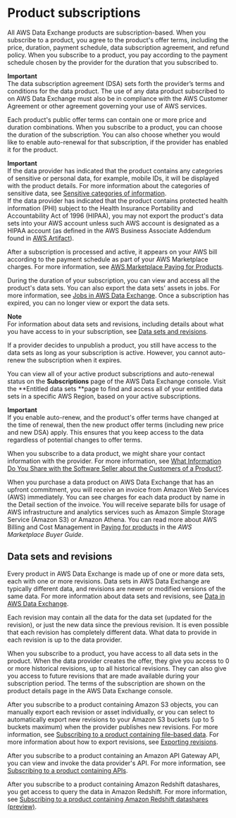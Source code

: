 # Product subscriptions<a name="product-subscriptions"></a>

All AWS Data Exchange products are subscription\-based\. When you subscribe to a product, you agree to the product's offer terms, including the price, duration, payment schedule, data subscription agreement, and refund policy\. When you subscribe to a product, you pay according to the payment schedule chosen by the provider for the duration that you subscribed to\.

**Important**  
The data subscription agreement \(DSA\) sets forth the provider’s terms and conditions for the data product\. The use of any data product subscribed to on AWS Data Exchange must also be in compliance with the AWS Customer Agreement or other agreement governing your use of AWS services\.

Each product's public offer terms can contain one or more price and duration combinations\. When you subscribe to a product, you can choose the duration of the subscription\. You can also choose whether you would like to enable auto\-renewal for that subscription, if the provider has enabled it for the product\.

**Important**  
If the data provider has indicated that the product contains any categories of sensitive or personal data, for example, mobile IDs, it will be displayed with the product details\. For more information about the categories of sensitive data, see [Sensitive categories of information](product-details.md#sensitive-information)\.  
If the data provider has indicated that the product contains protected health information \(PHI\) subject to the Health Insurance Portability and Accountability Act of 1996 \(HIPAA\), you may not export the product's data sets into your AWS account unless such AWS account is designated as a HIPAA account \(as defined in the AWS Business Associate Addendum found in [AWS Artifact](https://docs.aws.amazon.com/artifact/latest/ug/what-is-aws-artifact.html)\)\.

After a subscription is processed and active, it appears on your AWS bill according to the payment schedule as part of your AWS Marketplace charges\. For more information, see [AWS Marketplace Paying for Products](https://docs.aws.amazon.com/marketplace/latest/buyerguide/buyer-paying-for-products.html)\.

During the duration of your subscription, you can view and access all the product's data sets\. You can also export the data sets' assets in jobs\. For more information, see [Jobs in AWS Data Exchange](jobs.md)\. Once a subscription has expired, you can no longer view or export the data sets\.

**Note**  
For information about data sets and revisions, including details about what you have access to in your subscription, see [Data sets and revisions](#product-sub-revisions)\.

If a provider decides to unpublish a product, you still have access to the data sets as long as your subscription is active\. However, you cannot auto\-renew the subscription when it expires\.

You can view all of your active product subscriptions and auto\-renewal status on the **Subscriptions** page of the AWS Data Exchange console\. Visit the **Entitled data sets **page to find and access all of your entitled data sets in a specific AWS Region, based on your active subscriptions\.

**Important**  
If you enable auto\-renew, and the product's offer terms have changed at the time of renewal, then the new product offer terms \(including new price and new DSA\) apply\. This ensures that you keep access to the data regardless of potential changes to offer terms\.

When you subscribe to a data product, we might share your contact information with the provider\. For more information, see [What Information Do You Share with the Software Seller about the Customers of a Product?](https://docs.aws.amazon.com/marketplace/latest/buyerguide/buyer-security.html#what-information-do-you-share-with-the-software-seller-about-the-customers-of-a-product.html)\.

When you purchase a data product on AWS Data Exchange that has an upfront commitment, you will receive an invoice from Amazon Web Services \(AWS\) immediately\. You can see charges for each data product by name in the Detail section of the invoice\. You will receive separate bills for usage of AWS infrastructure and analytics services such as Amazon Simple Storage Service \(Amazon S3\) or Amazon Athena\. You can read more about AWS Billing and Cost Management in [ Paying for products](https://docs.aws.amazon.com/marketplace/latest/buyerguide/buyer-paying-for-products.html) in the *AWS Marketplace Buyer Guide*\.

## Data sets and revisions<a name="product-sub-revisions"></a>

Every product in AWS Data Exchange is made up of one or more data sets, each with one or more revisions\. Data sets in AWS Data Exchange are typically different data, and revisions are newer or modified versions of the same data\. For more information about data sets and revisions, see [Data in AWS Data Exchange](data-sets.md)\.

Each revision may contain all the data for the data set \(updated for the revision\), or just the new data since the previous revision\. It is even possible that each revision has completely different data\. What data to provide in each revision is up to the data provider\.

When you subscribe to a product, you have access to all data sets in the product\. When the data provider creates the offer, they give you access to 0 or more historical revisions, up to all historical revisions\. They can also give you access to future revisions that are made available during your subscription period\. The terms of the subscription are shown on the product details page in the AWS Data Exchange console\.

After you subscribe to a product containing Amazon S3 objects, you can manually export each revision or asset individually, or you can select to automatically export new revisions to your Amazon S3 buckets \(up to 5 buckets maximum\) when the provider publishes new revisions\. For more information, see [Subscribing to a product containing file\-based data](subscribing-to-product.md#subscribing-to-data-product)\. For more information about how to export revisions, see [Exporting revisions](jobs.md#exporting-revisions)\.

After you subscribe to a product containing an Amazon API Gateway API, you can view and invoke the data provider's API\. For more information, see [Subscribing to a product containing APIs](subscribing-to-product.md#subscribing-to-API-product)\.

After you subscribe to a product containing Amazon Redshift datashares, you get access to query the data in Amazon Redshift\. For more information, see [Subscribing to a product containing Amazon Redshift datashares \(preview\)](subscribing-to-product.md#subscribing-to-Redshift-product)\. 